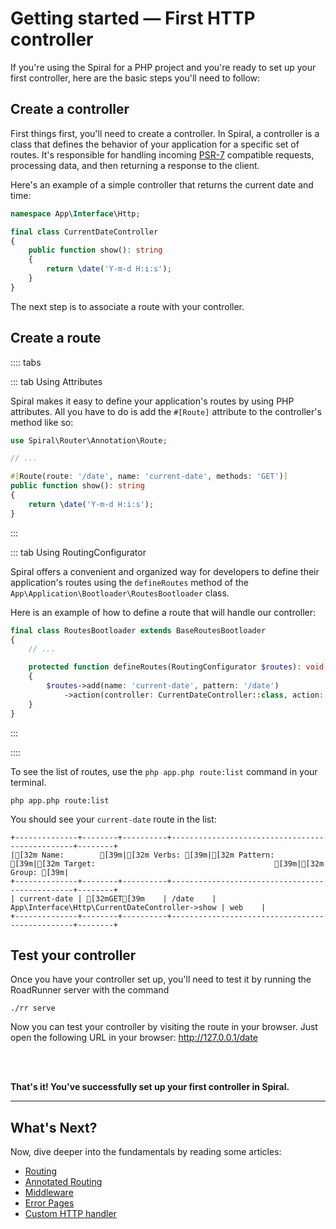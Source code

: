# Getting started — First HTTP controller

If you're using the Spiral for a PHP project and you're ready to set up your first controller, here are the
basic steps you'll need to follow:

## Create a controller

First things first, you'll need to create a controller. In Spiral, a controller is a class that defines
the behavior of your application for a specific set of routes. It's responsible for handling
incoming [PSR-7](https://www.php-fig.org/psr/psr-7/) compatible requests, processing data, and then returning a response
to the client.

Here's an example of a simple controller that returns the current date and time:

```php app/src/Interface/Http/CurrentDateController.php
namespace App\Interface\Http;

final class CurrentDateController 
{
    public function show(): string
    {
        return \date('Y-m-d H:i:s');
    }
}
```

The next step is to associate a route with your controller.

## Create a route

:::: tabs

::: tab Using Attributes

Spiral makes it easy to define your application's routes by using PHP attributes. All you have to do is add the
`#[Route]` attribute to the controller's method like so:

```php app/src/Interface/Http/CurrentDateController.php
use Spiral\Router\Annotation\Route;

// ...

#[Route(route: '/date', name: 'current-date', methods: 'GET')]
public function show(): string
{
    return \date('Y-m-d H:i:s');
}
```

:::

::: tab Using RoutingConfigurator

Spiral offers a convenient and organized way for developers to define their application's routes using the
`defineRoutes` method of the `App\Application\Bootloader\RoutesBootloader` class.

Here is an example of how to define a route that will handle our controller:

```php app/src/Application/Bootloader/RoutesBootloader.php
final class RoutesBootloader extends BaseRoutesBootloader
{
    // ...

    protected function defineRoutes(RoutingConfigurator $routes): void
    {
        $routes->add(name: 'current-date', pattern: '/date')
            ->action(controller: CurrentDateController::class, action: 'show');
    }
}
```

:::

::::

To see the list of routes, use the `php app.php route:list` command in your terminal.

```terminal
php app.php route:list
```

You should see your `current-date` route in the list:

```output
+--------------+--------+----------+------------------------------------------------+--------+
|[32m Name:        [39m|[32m Verbs: [39m|[32m Pattern: [39m|[32m Target:                                        [39m|[32m Group: [39m|
+--------------+--------+----------+------------------------------------------------+--------+
| current-date | [32mGET[39m    | /date    | App\Interface\Http\CurrentDateController->show | web    |
+--------------+--------+----------+------------------------------------------------+--------+
```

## Test your controller

Once you have your controller set up, you'll need to test it by running the RoadRunner server with the command

```terminal
./rr serve
```

Now you can test your controller by visiting the route in your browser. Just open the following URL in your
browser: http://127.0.0.1/date

<br><br>

**That's it! You've successfully set up your first controller in Spiral.**

<hr>

## What's Next?

Now, dive deeper into the fundamentals by reading some articles:

* [Routing](../http/routing.md)
* [Annotated Routing](../http/annotated-routes.md)
* [Middleware](../http/middleware.md)
* [Error Pages](../http/errors.md)
* [Custom HTTP handler](../cookbook/psr-15.md)